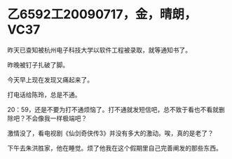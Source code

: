 # 乙6592工20090717，金，晴朗，VC37

昨天已查知被杭州电子科技大学以软件工程被录取，就等通知书了。

昨晚被钉子扎破了脚。

今天早上现在发现又痛起来了。

打电话给陈玲，总是不通。

20：59，还是不要为打不通烦恼了。打不通就发短信吧，总不致于看也不看就删除吧？不会像我一样极端吧？

激情没了，看电视剧《仙剑奇侠传3》并没有多大的激动。唉，真的是老了？

下午去朱洪胜家，他在睡觉。烦了他我在这个假期里自己完善阐发的那些东西。

